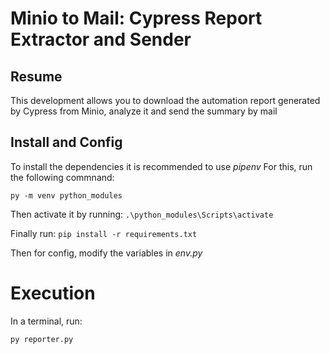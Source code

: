 # Minio to Mail: Cypress Report Extractor and Sender
## Resume
This development allows you to download the automation report generated by Cypress from Minio, analyze it and send the summary by mail

## Install and Config
To install the dependencies it is recommended to use _pipenv_
For this, run the following commnand:

`
py -m venv python_modules
`

Then activate it by running:
`
.\python_modules\Scripts\activate
`

Finally run:
`
pip install -r requirements.txt
`

Then for config, modify the variables in _env.py_
# Execution
In a terminal, run:

`
py reporter.py
`